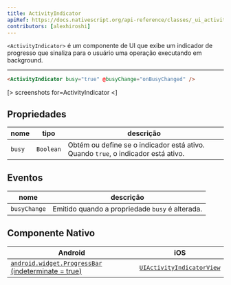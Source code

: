 ```yaml
---
title: ActivityIndicator
apiRef: https://docs.nativescript.org/api-reference/classes/_ui_activity_indicator_.activityindicator
contributors: [alexhiroshi]
---
```


`<ActivityIndicator>` é um componente de UI que exibe um indicador de progresso que sinaliza para o usuário uma operação executando em background.

---

```html
<ActivityIndicator busy="true" @busyChange="onBusyChanged" />
```

[> screenshots for=ActivityIndicator <]

## Propriedades

| nome | tipo | descrição |
|------|------|-------------|
| `busy` | `Boolean` | Obtém ou define se o indicador está ativo. Quando `true`, o indicador está ativo.

## Eventos

| nome | descrição |
|------|-------------|
| `busyChange`| Emitido quando a propriedade `busy` é alterada.

## Componente Nativo

| Android | iOS |
|---------|-----|
| [`android.widget.ProgressBar` (indeterminate = true)](https://developer.android.com/reference/android/widget/ProgressBar.html)	| [`UIActivityIndicatorView`](https://developer.apple.com/documentation/uikit/uiactivityindicatorview)